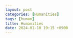 ```yaml
---
layout: post
categories: [Humanities]
tags: [human]
title: Humanities
date: 2024-01-10 19:15 +0900
---
```

